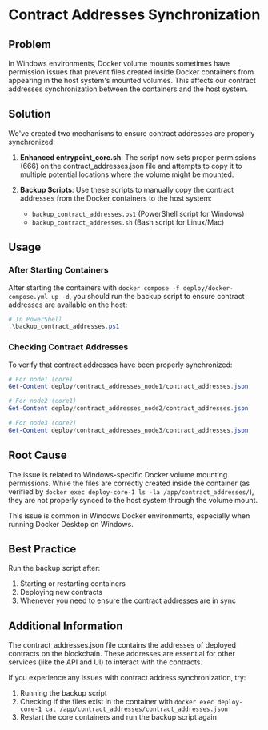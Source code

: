 # Contract Addresses Synchronization

## Problem

In Windows environments, Docker volume mounts sometimes have permission issues that prevent files created inside Docker containers from appearing in the host system's mounted volumes. This affects our contract addresses synchronization between the containers and the host system.

## Solution

We've created two mechanisms to ensure contract addresses are properly synchronized:

1. **Enhanced entrypoint_core.sh**: The script now sets proper permissions (666) on the contract_addresses.json file and attempts to copy it to multiple potential locations where the volume might be mounted.

2. **Backup Scripts**: Use these scripts to manually copy the contract addresses from the Docker containers to the host system:
   - `backup_contract_addresses.ps1` (PowerShell script for Windows)
   - `backup_contract_addresses.sh` (Bash script for Linux/Mac)

## Usage

### After Starting Containers

After starting the containers with `docker compose -f deploy/docker-compose.yml up -d`, you should run the backup script to ensure contract addresses are available on the host:

```powershell
# In PowerShell
.\backup_contract_addresses.ps1
```

### Checking Contract Addresses

To verify that contract addresses have been properly synchronized:

```powershell
# For node1 (core)
Get-Content deploy/contract_addresses_node1/contract_addresses.json

# For node2 (core1)
Get-Content deploy/contract_addresses_node2/contract_addresses.json

# For node3 (core2)
Get-Content deploy/contract_addresses_node3/contract_addresses.json
```

## Root Cause

The issue is related to Windows-specific Docker volume mounting permissions. While the files are correctly created inside the container (as verified by `docker exec deploy-core-1 ls -la /app/contract_addresses/`), they are not properly synced to the host system through the volume mount.

This issue is common in Windows Docker environments, especially when running Docker Desktop on Windows.

## Best Practice

Run the backup script after:
1. Starting or restarting containers
2. Deploying new contracts
3. Whenever you need to ensure the contract addresses are in sync

## Additional Information

The contract_addresses.json file contains the addresses of deployed contracts on the blockchain. These addresses are essential for other services (like the API and UI) to interact with the contracts.

If you experience any issues with contract address synchronization, try:
1. Running the backup script
2. Checking if the files exist in the container with `docker exec deploy-core-1 cat /app/contract_addresses/contract_addresses.json`
3. Restart the core containers and run the backup script again
